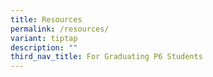 ```yaml
---
title: Resources
permalink: /resources/
variant: tiptap
description: ""
third_nav_title: For Graduating P6 Students
---
```

